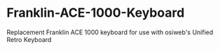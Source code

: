 # Franklin-ACE-1000-Keyboard
Replacement Franklin ACE 1000 keyboard for use with osiweb's Unified Retro Keyboard
